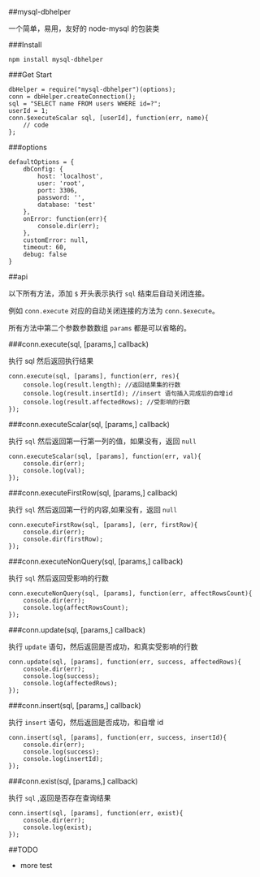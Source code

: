 ##mysql-dbhelper

一个简单，易用，友好的 node-mysql 的包装类

###Install

    npm install mysql-dbhelper

###Get Start

	dbHelper = require("mysql-dbhelper")(options);
	conn = dbHelper.createConnection();
	sql = "SELECT name FROM users WHERE id=?";
	userId = 1;
	conn.$executeScalar sql, [userId], function(err, name){
		// code
	};

###options

	defaultOptions = {
		dbConfig: {
			host: 'localhost',
			user: 'root',
			port: 3306,
			password: '',
			database: 'test'
		},
		onError: function(err){
			console.dir(err);
		},
		customError: null,
		timeout: 60,
		debug: false
	}

##api

以下所有方法，添加 `$` 开头表示执行 `sql` 结束后自动关闭连接。

例如 `conn.execute` 对应的自动关闭连接的方法为 `conn.$execute`。

所有方法中第二个参数参数数组 `params` 都是可以省略的。

###conn.execute(sql, [params,] callback)

执行 sql 然后返回执行结果

	conn.execute(sql, [params], function(err, res){
		console.log(result.length); //返回结果集的行数
		console.log(result.insertId); //insert 语句插入完成后的自增id
		console.log(result.affectedRows); //受影响的行数
    });

###conn.executeScalar(sql, [params,] callback)

执行 `sql` 然后返回第一行第一列的值，如果没有，返回 `null`

	conn.executeScalar(sql, [params], function(err, val){
		console.dir(err);
		console.log(val);
	});

###conn.executeFirstRow(sql, [params,] callback)

执行 `sql` 然后返回第一行的内容,如果没有，返回 `null`

	conn.executeFirstRow(sql, [params], (err, firstRow){
		console.dir(err);
		console.dir(firstRow);
	});

###conn.executeNonQuery(sql, [params,] callback)

执行 `sql` 然后返回受影响的行数

	conn.executeNonQuery(sql, [params], function(err, affectRowsCount){
		console.dir(err);
		console.log(affectRowsCount);
	});

###conn.update(sql, [params,] callback)

执行 `update` 语句，然后返回是否成功，和真实受影响的行数

	conn.update(sql, [params], function(err, success, affectedRows){
		console.dir(err);
		console.log(success);
		console.log(affectedRows);
	});

###conn.insert(sql, [params,] callback)

执行 `insert` 语句，然后返回是否成功，和自增 id

	conn.insert(sql, [params], function(err, success, insertId){
		console.dir(err);
		console.log(success);
		console.log(insertId);
	});

###conn.exist(sql, [params,] callback)

执行 `sql` ,返回是否存在查询结果

	conn.insert(sql, [params], function(err, exist){
		console.dir(err);
		console.log(exist);
	});

##TODO

+ more test
